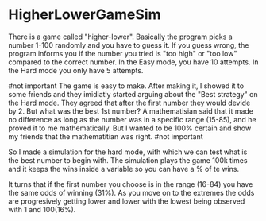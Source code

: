 # HigherLowerGameSim

There is a game called "higher-lower". Basically the program picks a number 1-100 randomly and you have to guess it. If you guess wrong, the program informs you if the number you tried is "too high" or "too low" compared to the correct number.
In the Easy mode, you have 10 attempts.
In the Hard mode you only have 5 attempts.

#not important The game is easy to make. After making it, I showed it to some friends and they imidiatly started arguing about the "Best strategy" on the Hard mode. They agreed that after the first number they would devide by 2. But what was the best 1st number?
A mathematisian said that it made no difference as long as the number was in a specific range (15-85), and he proved it to me mathematically. But I wanted to be 100% certain and show my friends that the mathematitian was right. #not important

So I made a simulation for the hard mode, with which we can test what is the best number to begin with. The simulation plays the game 100k times and it keeps the wins inside a variable so you can have a % of te wins. 

It turns that if the first number you choose is in the range (16-84) you have the same odds of winning (31%). As you move on to the extremes the odds are progresively getting lower and lower with the lowest being observed with 1 and 100(16%).
